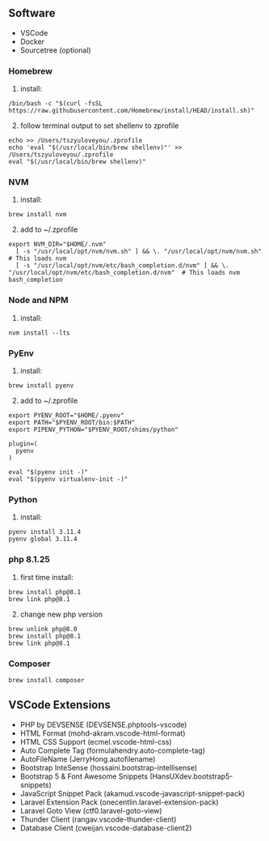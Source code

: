 ## Software

-   VSCode
-   Docker
-   Sourcetree (optional)

### Homebrew

1. install:

```shell
/bin/bash -c "$(curl -fsSL https://raw.githubusercontent.com/Homebrew/install/HEAD/install.sh)"
```

2. follow terminal output to set shellenv to zprofile

```shell
echo >> /Users/tszyuloveyou/.zprofile
echo 'eval "$(/usr/local/bin/brew shellenv)"' >> /Users/tszyuloveyou/.zprofile
eval "$(/usr/local/bin/brew shellenv)"
```

### NVM

1. install:

```shell
brew install nvm
```

2. add to ~/.zprofile

```shell
export NVM_DIR="$HOME/.nvm"
  [ -s "/usr/local/opt/nvm/nvm.sh" ] && \. "/usr/local/opt/nvm/nvm.sh"  # This loads nvm
  [ -s "/usr/local/opt/nvm/etc/bash_completion.d/nvm" ] && \. "/usr/local/opt/nvm/etc/bash_completion.d/nvm"  # This loads nvm bash_completion
```

### Node and NPM

1. install:

```shell
nvm install --lts 
```

### PyEnv

1. install:

```shell
brew install pyenv
```

2. add to ~/.zprofile

```shell
export PYENV_ROOT="$HOME/.pyenv"
export PATH="$PYENV_ROOT/bin:$PATH"
export PIPENV_PYTHON="$PYENV_ROOT/shims/python"

plugin=(
  pyenv
)

eval "$(pyenv init -)"
eval "$(pyenv virtualenv-init -)"
```

### Python

1. install:

```shell
pyenv install 3.11.4
pyenv global 3.11.4
```

### php 8.1.25

1. first time install:

```shell
brew install php@8.1
brew link php@8.1
```

2. change new php version

```shell
brew unlink php@8.0
brew install php@8.1
brew link php@8.1
```

### Composer

```shell
brew install composer
```

## VSCode Extensions

-   PHP by DEVSENSE (DEVSENSE.phptools-vscode)
-   HTML Format (mohd-akram.vscode-html-format)
-   HTML CSS Support (ecmel.vscode-html-css)
-   Auto Complete Tag (formulahendry.auto-complete-tag)
-   AutoFileName (JerryHong.autofilename)
-   Bootstrap InteSense (hossaini.bootstrap-intellisense)
-   Bootstrap 5 & Font Awesome Snippets (HansUXdev.bootstrap5-snippets)
-   JavaScript Snippet Pack (akamud.vscode-javascript-snippet-pack)
-   Laravel Extension Pack (onecentlin.laravel-extension-pack)
-   Laravel Goto View (ctf0.laravel-goto-view)
-   Thunder Client (rangav.vscode-thunder-client)
-   Database Client (cweijan.vscode-database-client2)
